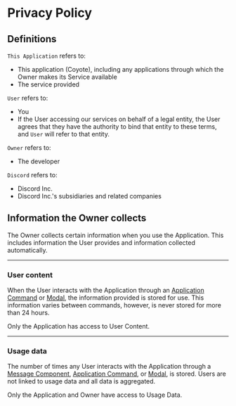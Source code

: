 # Privacy Policy

## Definitions

`This Application` refers to:

- This application (Coyote), including any applications through which the Owner makes its Service available
- The service provided

`User` refers to:

- You
- If the User accessing our services on behalf of a legal entity, the User agrees that they have the authority to bind that entity to these terms, and `User` will refer to that entity.

`Owner` refers to:

- The developer

`Discord` refers to:

- Discord Inc.
- Discord Inc.'s subsidiaries and  related companies

## Information the Owner collects

The Owner collects certain information when you use the Application. This includes information the User provides and information collected automatically.

---

### User content

When the User interacts with the Application through an [Application Command](https://discord.com/developers/docs/interactions/application-commands) or [Modal](https://discord.com/developers/docs/interactions/receiving-and-responding#interaction-response-object-modal), the information provided is stored for use. This information varies between commands, however, is never stored for more than 24 hours.

Only the Application has access to User Content.

---

### Usage data

The number of times any User interacts with the Application through a [Message Component](https://discord.com/developers/docs/interactions/message-components#message-components), [Application Command](https://discord.com/developers/docs/interactions/application-commands), or [Modal](https://discord.com/developers/docs/interactions/receiving-and-responding#interaction-response-object-modal), is stored. Users are not linked to usage data and all data is aggregated.

Only the Application and Owner have access to Usage Data.

